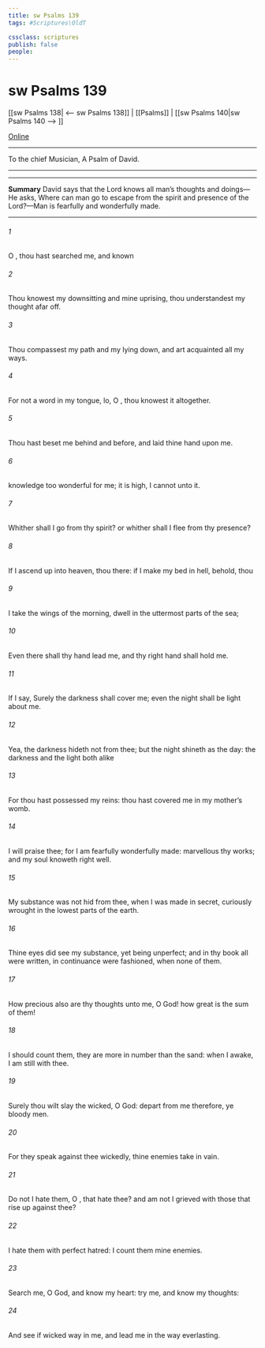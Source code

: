 ```yaml
---
title: sw Psalms 139
tags: #Scriptures\OldT

cssclass: scriptures
publish: false
people:
---
```


# sw Psalms 139
[[sw Psalms 138| <-- sw Psalms 138]] | [[Psalms]] | [[sw Psalms 140|sw Psalms 140 --> ]]

[Online](https://churchofjesuschrist.org/study/scriptures/ot/ps/139?lang=eng)

---
To the chief Musician, A Psalm of David.

---

---
__Summary__
David says that the Lord knows all man’s thoughts and doings—He asks, Where can man go to escape from the spirit and presence of the Lord?—Man is fearfully and wonderfully made.

---
###### 1 
O , thou hast searched me, and known 

###### 2 
Thou knowest my downsitting and mine uprising, thou understandest my thought afar off.

###### 3 
Thou compassest my path and my lying down, and art acquainted  all my ways.

###### 4 
For  not a word in my tongue,  lo, O , thou knowest it altogether.

###### 5 
Thou hast beset me behind and before, and laid thine hand upon me.

###### 6 
 knowledge  too wonderful for me; it is high, I cannot  unto it.

###### 7 
Whither shall I go from thy spirit? or whither shall I flee from thy presence?

###### 8 
If I ascend up into heaven, thou  there: if I make my bed in hell, behold, thou 

###### 9 
 I take the wings of the morning,  dwell in the uttermost parts of the sea;

###### 10 
Even there shall thy hand lead me, and thy right hand shall hold me.

###### 11 
If I say, Surely the darkness shall cover me; even the night shall be light about me.

###### 12 
Yea, the darkness hideth not from thee; but the night shineth as the day: the darkness and the light  both alike 

###### 13 
For thou hast possessed my reins: thou hast covered me in my mother’s womb.

###### 14 
I will praise thee; for I am fearfully  wonderfully made: marvellous  thy works; and  my soul knoweth right well.

###### 15 
My substance was not hid from thee, when I was made in secret,  curiously wrought in the lowest parts of the earth.

###### 16 
Thine eyes did see my substance, yet being unperfect; and in thy book all  were written,  in continuance were fashioned, when  none of them.

###### 17 
How precious also are thy thoughts unto me, O God! how great is the sum of them!

###### 18 
 I should count them, they are more in number than the sand: when I awake, I am still with thee.

###### 19 
Surely thou wilt slay the wicked, O God: depart from me therefore, ye bloody men.

###### 20 
For they speak against thee wickedly,  thine enemies take  in vain.

###### 21 
Do not I hate them, O , that hate thee? and am not I grieved with those that rise up against thee?

###### 22 
I hate them with perfect hatred: I count them mine enemies.

###### 23 
Search me, O God, and know my heart: try me, and know my thoughts:

###### 24 
And see if  wicked way in me, and lead me in the way everlasting.


